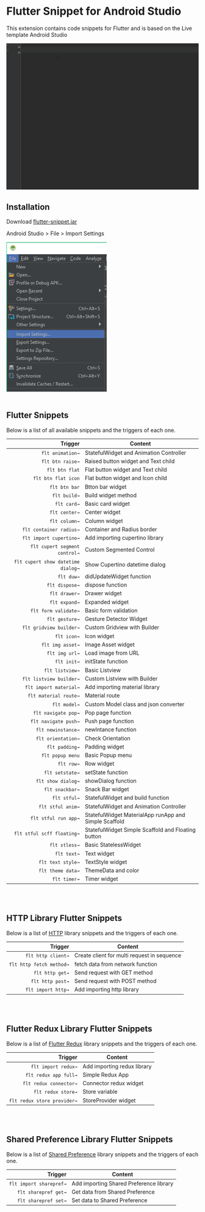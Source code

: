 # Flutter Snippet for Android Studio
This extension contains code snippets for Flutter and is based on the Live template Android Studio

![create Flutter Widget](images/a1.gif)

## Installation
Download [flutter-snippet.jar](https://github.com/benznest/flutter-snippet/raw/master/flutter-snippet.jar)

Android Studio > File > Import Settings<br />

![Import setting](images/1.png)<br /><br />

## Flutter Snippets

Below is a list of all available snippets and the triggers of each one. 

| Trigger                             | Content |
| -------:                            | ------- |
| `flt animation→`                    | StatefulWidget and Animation Controller |
| `flt btn raise→`                    | Raised button widget and Text child |
| `flt btn flat`                      | Flat button widget and Text child |
| `flt btn flat icon`                 | Flat button widget and Icon child |
| `flt btn bar`                       | Btton bar widget |
| `flt build→`                        | Build widget method |
| `flt card→`                         | Basic card widget |
| `flt center→`                       | Center widget |
| `flt column→`                       | Column widget |
| `flt container radius→`             | Container and Radius border |
| `flt import cupertino→`             | Add importing cupertino library |
| `flt cupert segment control→`       | Custom Segmented Control |
| `flt cupert show datetime dialog→`  | Show Cupertino datetime dialog |
| `flt duw→`                          | didUpdateWidget function |
| `flt dispose→`                      | dispose function |
| `flt drawer→`                       | Drawer widget |
| `flt expand→`                       | Expanded widget |
| `flt form validate→`                | Basic form validation |
| `flt gesture→`                      | Gesture Detector Widget |
| `flt gridview builder→`             | Custom Gridview with Builder |
| `flt icon→`                         | Icon widget |
| `flt img asset→`                    | Image Asset widget |
| `flt img url→`                      | Load image from URL |
| `flt init→`                         | initState function |
| `flt listview→`                     | Basic Listview |
| `flt listview builder→`             | Custom Listview with Builder |
| `flt import material→`              | Add importing material library |
| `flt material route→`               | Material route |
| `flt model→`                        | Custom Model class and json converter |
| `flt navigate pop→`                 | Pop page function |
| `flt navigate push→`                | Push page function |
| `flt newinstance→`                  | newIntance function |
| `flt orientation→`                  | Check Orientation |
| `flt padding→`                      | Padding widget |
| `flt popup menu`                    | Basic Popup menu |
| `flt row→`                          | Row widget |
| `flt setstate→`                     | setState function |
| `flt show dialog→`                  | showDialog function |
| `flt snackbar→`                     | Snack Bar widget |
| `flt stful→`                        | StatefulWidget and build function |
| `flt stful anim→`                   | StatefulWidget and Animation Controller |
| `flt stful run app→`                | StatefulWidget MaterialApp runApp and Simple Scaffold |
| `flt stful scff floating→`          | StatefulWidget Simple Scaffold and Floating button |
| `flt stless→`                       | Basic StatelessWidget |
| `flt text→`                         | Text widget |
| `flt text style→`                   | TextStyle widget |
| `flt theme data→`                   | ThemeData and color |
| `flt timer→`                        | Timer widget |
<br /><br />
## HTTP Library Flutter Snippets

Below is a list of [HTTP](https://pub.dartlang.org/packages/http) library snippets and the triggers of each one. 

| Trigger                             | Content |
| -------:                            | ------- |
| `flt http client→`                  | Create client for multi request in sequence |
| `flt http fetch method→`            | fetch data from network function |
| `flt http get→`                     | Send request with GET method |
| `flt http post→`                    | Send request with POST method |
| `flt import http→`                  | Add importing http library |
<br /><br />
## Flutter Redux Library Flutter Snippets

Below is a list of [Flutter Redux](https://pub.dartlang.org/packages/flutter_redux) library snippets and the triggers of each one. 

| Trigger                             | Content |
| -------:                            | ------- |
| `flt import redux→`                 | Add importing redux library |
| `flt redux app full→`               | Simple Redux App |
| `flt redux connector→`              | Connector redux widget|
| `flt redux store→`                  | Store variable |
| `flt redux store provider→`         | StoreProvider widget |
<br /><br />
## Shared Preference Library Flutter Snippets

Below is a list of [Shared Preference](https://pub.dartlang.org/packages/shared_preferences) library snippets and the triggers of each one. 


| Trigger                             | Content |
| -------:                            | ------- |
| `flt import sharepref→`             | Add importing Shared Preference library |
| `flt sharepref get→`                | Get data from Shared Preference |
| `flt sharepref set→`                | Set data to Shared Preference|

